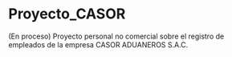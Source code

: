 # Proyecto_CASOR
(En proceso) Proyecto personal no comercial sobre el registro de empleados de la empresa CASOR ADUANEROS S.A.C.
